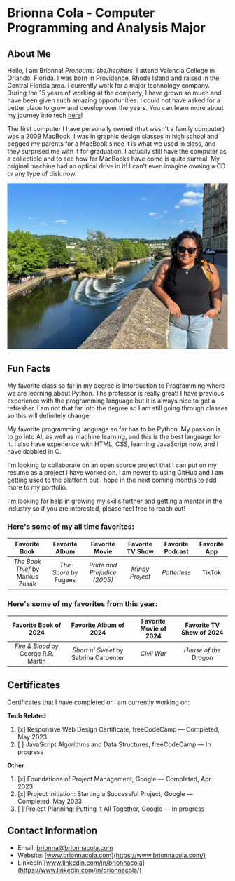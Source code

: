 # Brionna Cola - Computer Programming and Analysis Major

## About Me 
Hello, I am Brionna! _Pronouns: she/her/hers_. I attend Valencia College in Orlando, Florida. I was born in Providence, Rhode Island and raised in the Central Florida area. I currently work for a major technology company. During the 15 years of working at the company, I have grown so much and have been given such amazing opportunities. I could not have asked for a better place to grow and develop over the years. You can learn more about my journey into tech [here](https://www.brionnacola.com/)!

The first computer I have personally owned (that wasn't a family computer) was a 2009 MacBook. I was in graphic design classes in high school and begged my parents for a MacBook since it is what we used in class, and they surprised me with it for graduation. I actually still have the computer as a collectible and to see how far MacBooks have come is quite surreal. My original machine had an optical drive in it! I can't even imagine owning a CD or any type of disk now.

![alt text](IMG_1740.jpeg)

## Fun Facts
My favorite class so far in my degree is Intorduction to Programming where we are learning about Python. The professor is really great! I have previous experience with the programming language but it is always nice to get a refresher. I am not that far into the degree so I am still going through classes so this will definitely change!

My favorite programming language so far has to be Python. My passion is to go into AI, as well as machine learning, and this is the best language for it. I also have experience with HTML, CSS, learning JavaScript now, and I have dabbled in C.

I'm looking to collaborate on an open source project that I can put on my resume as a project I have worked on. I am newer to using GitHub and I am getting used to the platform but I hope in the next coming months to add more to my portfolio.

I'm looking for help in growing my skills further and getting a mentor in the industry so if you are interested, please feel free to reach out!

### Here's some of my all time favorites:
| Favorite Book  | Favorite Album | Favorite Movie | Favorite TV Show | Favorite Podcast | Favorite App |
| :-------------: | :-------------:| :-------------:| :-------------:| :-------------:| :-------------: | 
| _The Book Thief_ by Markus Zusak | _The Score_ by Fugees  | _Pride and Prejudice (2005)_ | _Mindy Project_ | _Potterless_ | TikTok |

### Here's some of my favorites from this year:
| Favorite Book of 2024  | Favorite Album of 2024 | Favorite Movie of 2024 | Favorite TV Show of 2024
| :-------------: | :-------------:| :-------------:| :-------------:|
| _Fire & Blood_ by George R.R. Martin| _Short n' Sweet_ by Sabrina Carpenter  | _Civil War_ | _House of the Dragon_ |

## Certificates
Certificates that I have completed or I am currently working on:

**Tech Related**
1. [x] Responsive Web Design Certificate, freeCodeCamp — Completed, May 2023
2. [ ] JavaScript Algorithms and Data Structures, freeCodeCamp — In progress

**Other**
1. [x] Foundations of Project Management, Google — Completed, Apr 2023
2. [x] Project Initiation: Starting a Successful Project, Google — Completed, May 2023
3. [ ] Project Planning: Putting It All Together, Google — In progress

## Contact Information
* Email: brionna@brionnacola.com
* Website: [www.brionnacola.com](https://www.brionnacola.com/)
* LinkedIn:[www.linkedin.com/in/brionnacola](https://www.linkedin.com/in/brionnacola/)
